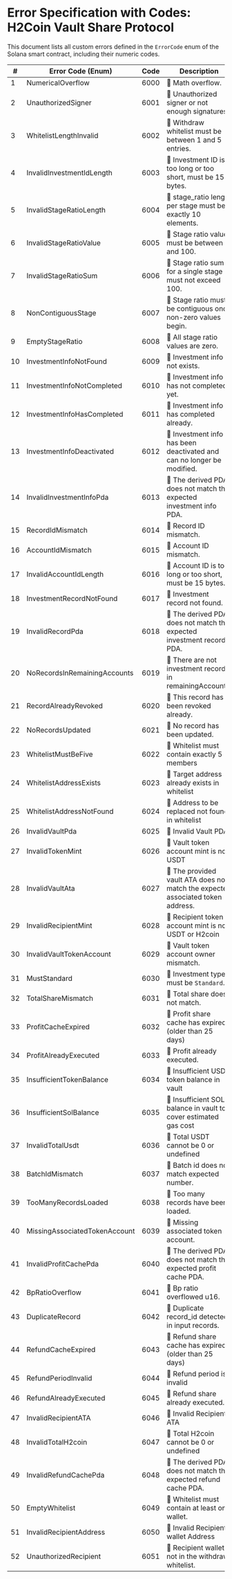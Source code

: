 # Error Specification with Codes: H2Coin Vault Share Protocol

This document lists all custom errors defined in the `ErrorCode` enum of the Solana smart contract, including their numeric codes.

| # | Error Code (Enum) | Code | Description |
| --- | --- | --- | --- |
| 1 | NumericalOverflow | 6000 | 🔴 Math overflow. |
| 2 | UnauthorizedSigner | 6001 | 🔴 Unauthorized signer or not enough signatures. |
| 3 | WhitelistLengthInvalid | 6002 | 🔴 Withdraw whitelist must be between 1 and 5 entries. |
| 4 | InvalidInvestmentIdLength | 6003 | 🔴 Investment ID is too long or too short, must be 15 bytes. |
| 5 | InvalidStageRatioLength | 6004 | 🔴 stage\_ratio length per stage must be exactly 10 elements. |
| 6 | InvalidStageRatioValue | 6005 | 🔴 Stage ratio value must be between 0 and 100. |
| 7 | InvalidStageRatioSum | 6006 | 🔴 Stage ratio sum for a single stage must not exceed 100. |
| 8 | NonContiguousStage | 6007 | 🔴 Stage ratio must be contiguous once non-zero values begin. |
| 9 | EmptyStageRatio | 6008 | 🔴 All stage ratio values are zero. |
| 10 | InvestmentInfoNotFound | 6009 | 🔴 Investment info not exists. |
| 11 | InvestmentInfoNotCompleted | 6010 | 🔴 Investment info has not completed yet. |
| 12 | InvestmentInfoHasCompleted | 6011 | 🔴 Investment info has completed already. |
| 13 | InvestmentInfoDeactivated | 6012 | 🔴 Investment info has been deactivated and can no longer be modified. |
| 14 | InvalidInvestmentInfoPda | 6013 | 🔴 The derived PDA does not match the expected investment info PDA. |
| 15 | RecordIdMismatch | 6014 | 🔴 Record ID mismatch. |
| 16 | AccountIdMismatch | 6015 | 🔴 Account ID mismatch. |
| 17 | InvalidAccountIdLength | 6016 | 🔴 Account ID is too long or too short, must be 15 bytes. |
| 18 | InvestmentRecordNotFound | 6017 | 🔴 Investment record not found. |
| 19 | InvalidRecordPda | 6018 | 🔴 The derived PDA does not match the expected investment record PDA. |
| 20 | NoRecordsInRemainingAccounts | 6019 | 🔴 There are not investment records in remainingAccounts. |
| 21 | RecordAlreadyRevoked | 6020 | 🔴 This record has been revoked already. |
| 22 | NoRecordsUpdated | 6021 | 🔴 No record has been updated. |
| 23 | WhitelistMustBeFive | 6022 | 🔴 Whitelist must contain exactly 5 members |
| 24 | WhitelistAddressExists | 6023 | 🔴 Target address already exists in whitelist |
| 25 | WhitelistAddressNotFound | 6024 | 🔴 Address to be replaced not found in whitelist |
| 26 | InvalidVaultPda | 6025 | 🔴 Invalid Vault PDA |
| 27 | InvalidTokenMint | 6026 | 🔴 Vault token account mint is not USDT |
| 28 | InvalidVaultAta | 6027 | 🔴 The provided vault ATA does not match the expected associated token address. |
| 29 | InvalidRecipientMint | 6028 | 🔴 Recipient token account mint is not USDT or H2coin |
| 30 | InvalidVaultTokenAccount | 6029 | 🔴 Vault token account owner mismatch. |
| 31 | MustStandard | 6030 | 🔴 Investment type must be `Standard`. |
| 32 | TotalShareMismatch | 6031 | 🔴 Total share does not match. |
| 33 | ProfitCacheExpired | 6032 | 🔴 Profit share cache has expired (older than 25 days) |
| 34 | ProfitAlreadyExecuted | 6033 | 🔴 Profit already executed. |
| 35 | InsufficientTokenBalance | 6034 | 🔴 Insufficient USDT token balance in vault |
| 36 | InsufficientSolBalance | 6035 | 🔴 Insufficient SOL balance in vault to cover estimated gas cost |
| 37 | InvalidTotalUsdt | 6036 | 🔴 Total USDT cannot be 0 or undefined |
| 38 | BatchIdMismatch | 6037 | 🔴 Batch id does not match expected number. |
| 39 | TooManyRecordsLoaded | 6038 | 🔴 Too many records have been loaded. |
| 40 | MissingAssociatedTokenAccount | 6039 | 🔴 Missing associated token account. |
| 41 | InvalidProfitCachePda | 6040 | 🔴 The derived PDA does not match the expected profit cache PDA. |
| 42 | BpRatioOverflow | 6041 | 🔴 Bp ratio overflowed u16. |
| 43 | DuplicateRecord | 6042 | 🔴 Duplicate record\_id detected in input records. |
| 44 | RefundCacheExpired | 6043 | 🔴 Refund share cache has expired (older than 25 days) |
| 45 | RefundPeriodInvalid | 6044 | 🔴 Refund period is invalid |
| 46 | RefundAlreadyExecuted | 6045 | 🔴 Refund share already executed. |
| 47 | InvalidRecipientATA | 6046 | 🔴 Invalid Recipient ATA |
| 48 | InvalidTotalH2coin | 6047 | 🔴 Total H2coin cannot be 0 or undefined |
| 49 | InvalidRefundCachePda | 6048 | 🔴 The derived PDA does not match the expected refund cache PDA. |
| 50 | EmptyWhitelist | 6049 | 🔴 Whitelist must contain at least one wallet. |
| 51 | InvalidRecipientAddress | 6050 | 🔴 Invalid Recipient wallet Address |
| 52 | UnauthorizedRecipient | 6051 | 🔴 Recipient wallet is not in the withdraw whitelist. |